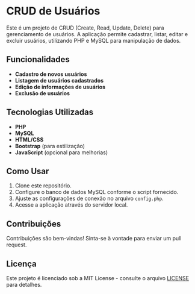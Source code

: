 # CRUD de Usuários

Este é um projeto de CRUD (Create, Read, Update, Delete) para gerenciamento de usuários. A aplicação permite cadastrar, listar, editar e excluir usuários, utilizando PHP e MySQL para manipulação de dados.

## Funcionalidades

- **Cadastro de novos usuários**
- **Listagem de usuários cadastrados**
- **Edição de informações de usuários**
- **Exclusão de usuários**

## Tecnologias Utilizadas

- **PHP**
- **MySQL**
- **HTML/CSS**
- **Bootstrap** (para estilização)
- **JavaScript** (opcional para melhorias)

## Como Usar

1. Clone este repositório.
2. Configure o banco de dados MySQL conforme o script fornecido.
3. Ajuste as configurações de conexão no arquivo `config.php`.
4. Acesse a aplicação através do servidor local.

## Contribuições

Contribuições são bem-vindas! Sinta-se à vontade para enviar um pull request.

## Licença

Este projeto é licenciado sob a MIT License - consulte o arquivo [LICENSE](LICENSE) para detalhes.
